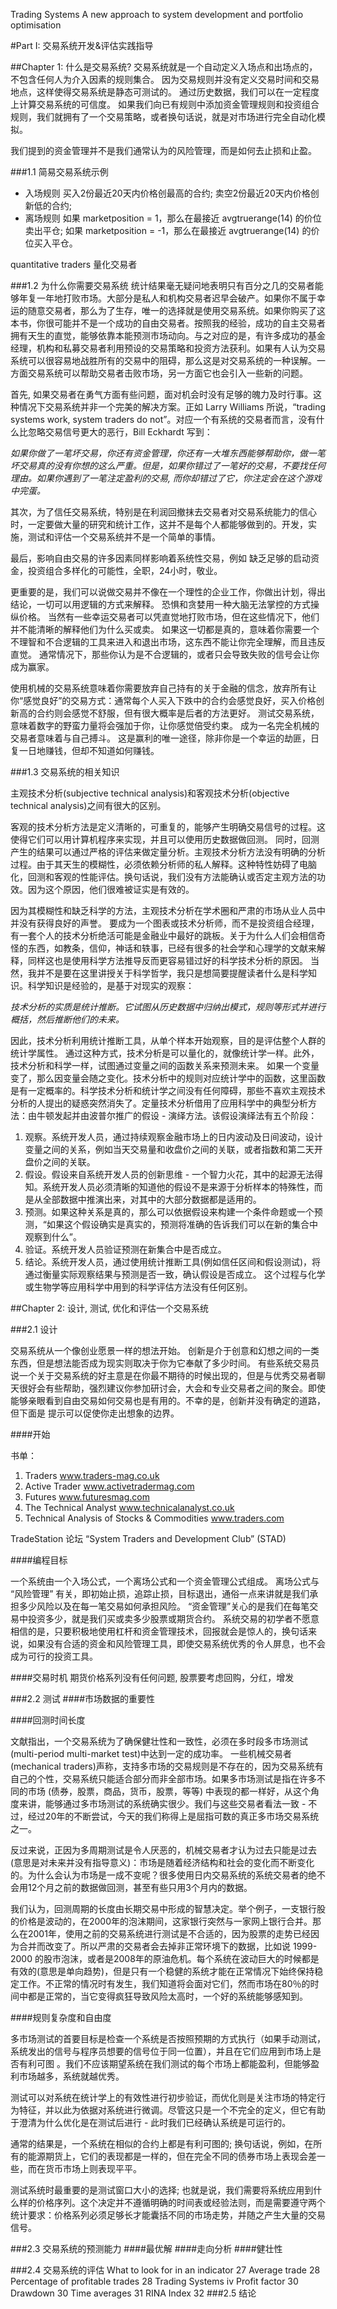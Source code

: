 Trading Systems
A new approach to system development and
portfolio optimisation


#Part I: 交易系统开发&评估实践指导

##Chapter 1: 什么是交易系统? 
交易系统就是一个自动定义入场点和出场点的，不包含任何人为介入因素的规则集合。
因为交易规则并没有定义交易时间和交易地点，这样使得交易系统是静态可测试的。
通过历史数据，我们可以在一定程度上计算交易系统的可信度。
如果我们向已有规则中添加资金管理规则和投资组合规则，我们就拥有了一个交易策略，或者换句话说，就是对市场进行完全自动化模拟。

我们提到的资金管理并不是我们通常认为的风险管理，而是如何去止损和止盈。

###1.1 简易交易系统示例
* 入场规则
买入2份最近20天内价格创最高的合约;
卖空2份最近20天内价格创新低的合约;
* 离场规则
如果 marketposition = 1，那么在最接近 avgtruerange(14) 的价位卖出平仓;
如果 marketposition = -1，那么在最接近 avgtruerange(14) 的价位买入平仓。

quantitative traders 量化交易者

###1.2 为什么你需要交易系统
统计结果毫无疑问地表明只有百分之几的交易者能够年复一年地打败市场。大部分是私人和机构交易者迟早会破产。如果你不属于幸运的随意交易者，那么为了生存，唯一的选择就是使用交易系统。如果你购买了这本书，你很可能并不是一个成功的自由交易者。按照我的经验，成功的自主交易者拥有天生的直觉，能够依靠本能预测市场动向。与之对应的是，有许多成功的基金经理，机构和私募交易者利用预设的交易策略和投资方法获利。如果有人认为交易系统可以很容易地战胜所有的交易中的阻碍，那么这是对交易系统的一种误解。一方面交易系统可以帮助交易者击败市场，另一方面它也会引入一些新的问题。

首先, 如果交易者在勇气方面有些问题，面对机会时没有足够的魄力及时行事。这种情况下交易系统并非一个完美的解决方案。正如 Larry Williams 所说，“trading systems work, system traders do not”。对应一个有系统的交易者而言，没有什么比忽略交易信号更大的恶行，Bill Eckhardt 写到：

*如果你做了一笔坏交易，你还有资金管理，你还有一大堆东西能够帮助你，做一笔坏交易真的没有你想的这么严重。但是，如果你错过了一笔好的交易，不要找任何理由。如果你遇到了一笔注定盈利的交易, 而你却错过了它，你注定会在这个游戏中完蛋。*

其次，为了信任交易系统，特别是在利润回撤抹去交易者对交易系统能力的信心时，一定要做大量的研究和统计工作，这并不是每个人都能够做到的。开发，实施，测试和评估一个交易系统并不是一个简单的事情。

最后，影响自由交易的许多因素同样影响着系统性交易，例如 缺乏足够的启动资金，投资组合多样化的可能性，全职，24小时，敬业。

更重要的是，我们可以说做交易并不像在一个理性的企业工作，你做出计划，得出结论，一切可以用逻辑的方式来解释。 恐惧和贪婪用一种大脑无法掌控的方式操纵价格。 当然有一些幸运交易者可以凭直觉地打败市场，但在这些情况下，他们并不能清晰的解释他们为什么买或卖。 如果这一切都是真的，意味着你需要一个不理智和不合逻辑的工具来进入和退出市场，这东西不能让你完全理解，而且违反直觉。 通常情况下，那些你认为是不合逻辑的，或者只会导致失败的信号会让你成为赢家。

使用机械的交易系统意味着你需要放弃自己持有的关于金融的信念，放弃所有让你“感觉良好”的交易方式：通常每个人买入下跌中的合约会感觉良好，买入价格创新高的合约则会感觉不舒服，但有很大概率是后者的方法更好。 测试交易系统，意味着数字的野蛮力量将会强加于你，让你感觉倍受约束。 成为一名完全机械的交易者意味着与自己搏斗。 这是赢利的唯一途径，除非你是一个幸运的劫匪，日复一日地赚钱，但却不知道如何赚钱。


###1.3 交易系统的相关知识

主观技术分析(subjective technical analysis)和客观技术分析(objective technical analysis)之间有很大的区别。

客观的技术分析方法是定义清晰的，可重复的，能够产生明确交易信号的过程。这使得它们可以用计算机程序来实现，并且可以使用历史数据做回测。 同时，回测产生的结果可以通过严格的评估来做定量分析。主观技术分析方法没有明确的分析过程。由于其天生的模糊性，必须依赖分析师的私人解释。这种特性妨碍了电脑化，回测和客观的性能评估。换句话说，我们没有方法能确认或否定主观方法的功效。因为这个原因，他们很难被证实是有效的。

因为其模糊性和缺乏科学的方法，主观技术分析在学术圈和严肃的市场从业人员中并没有获得良好的声誉。 要成为一个图表或技术分析师，而不是投资组合经理，有一套个人的技术分析绝活可能是金融业中最好的跳板。关于为什么人们会相信奇怪的东西，如教条，信仰，神话和轶事，已经有很多的社会学和心理学的文献来解释，同样这也是使用科学方法推导反而更容易错过好的科学技术分析的原因。 当然，我并不是要在这里讲授关于科学哲学，我只是想简要提醒读者什么是科学知识。科学知识是经验的，是基于对现实的观察：

*技术分析的实质是统计推断。它试图从历史数据中归纳出模式，规则等形式并进行概括，然后推断他们的未来。*

因此，技术分析利用统计推断工具，从单个样本开始观察，目的是评估整个人群的统计学属性。 通过这种方式，技术分析是可以量化的，就像统计学一样。此外，技术分析和科学一样，试图通过变量之间的函数关系来预测未来。 如果一个变量变了，那么因变量会随之变化。技术分析中的规则对应统计学中的函数，这里函数是有一定概率的。科学技术分析和统计学之间没有任何障碍，那些不喜欢主观技术分析的人提出的疑惑突然消失了。定量技术分析借用了应用科学中的典型分析方法：由牛顿发起并由波普尔推广的假设 - 演绎方法。该假设演绎法有五个阶段：
1. 观察。系统开发人员，通过持续观察金融市场上的日内波动及日间波动，设计变量之间的关系，例如当天交易量和收盘价之间的关联，或者指数和第二天开盘价之间的关联。
2. 假设。假设来自系统开发人员的创新思维 - 一个智力火花，其中的起源无法得知。系统开发人员必须清晰的知道他的假设不是来源于分析样本的特殊性，而是从全部数据中推演出来，对其中的大部分数据都是适用的。
3. 预测。如果这种关系是真的，那么可以依据假设来构建一个条件命题或一个预测，“如果这个假设确实是真实的，预测将准确的告诉我们可以在新的集合中观察到什么”。
4. 验证。系统开发人员验证预测在新集合中是否成立。
5. 结论。系统开发人员，通过使用统计推断工具(例如信任区间和假设测试)，将通过衡量实际观察结果与预测是否一致，确认假设是否成立。
这个过程与化学或生物学等应用科学中用到的科学评估方法没有任何区别。


##Chapter 2: 设计, 测试, 优化和评估一个交易系统 

###2.1 设计

交易系统从一个像创业愿景一样的想法开始。 创新是介于创意和幻想之间的一类东西，但是想法能否成为现实则取决于你为它奉献了多少时间。 有些系统交易员说一个关于交易系统的好主意是在你最不期待的时候出现的，但是与优秀交易者聊天很好会有些帮助，强烈建议你参加研讨会，大会和专业交易者之间的聚会。即使能够亲眼看到自由交易如何交易也是有用的。不幸的是，创新并没有确定的道路，但下面是
提示可以促使你走出想象的边界。

####开始

书单：
1. Traders www.traders-mag.co.uk
2. Active Trader www.activetradermag.com
3. Futures www.futuresmag.com
4. The Technical Analyst www.technicalanalyst.co.uk
5. Technical Analysis of Stocks & Commodities www.traders.com

TradeStation 论坛
“System Traders and Development Club” (STAD)

####编程目标

一个系统由一个入场公式，一个离场公式和一个资金管理公式组成。 离场公式与 “风险管理” 有关，即初始止损，追踪止损，目标退出，通俗一点来讲就是我们承担多少风险以及在每一笔交易如何承担风险。 “资金管理”关心的是我们在每笔交易中投资多少，就是我们买或卖多少股票或期货合约。 系统交易的初学者不愿意相信的是，只要积极地使用杠杆和资金管理技术，回报就会是惊人的，换句话来说，如果没有合适的资金和风险管理工具，即使交易系统优秀的令人屏息，也不会成为可行的投资工具。

####交易时机
期货价格系列没有任何问题, 股票要考虑回购，分红，增发

###2.2 测试
####市场数据的重要性

####回测时间长度

文献指出，一个交易系统为了确保健壮性和一致性，必须在多时段多市场测试(multi-period multi-market test)中达到一定的成功率。
一些机械交易者(mechanical traders)声称，支持多市场的交易规则是不存在的，因为交易系统有自己的个性，交易系统只能适合部分而非全部市场。如果多市场测试是指在许多不同的市场 (债券，股票，商品，货币，股票，等等) 中表现的都一样好，从这个角度来讲，能够通过多市场测试的系统确实很少。我们与这些交易者看法一致 - 不过，经过20年的不断尝试，今天的我们称得上是屈指可数的真正多市场交易系统之一。

反过来说，正因为多周期测试是令人厌恶的，机械交易者才认为过去只能是过去(意思是对未来并没有指导意义)：市场是随着经济结构和社会的变化而不断变化的。为什么会认为市场是一成不变呢？很多使用日内交易系统的系统交易者的绝不会用12个月之前的数据做回测，甚至有些只用3个月内的数据。

我们认为，回测周期的长度由长期交易中形成的智慧决定。举个例子，一支银行股的价格是波动的，在2000年的泡沫期间，这家银行突然与一家网上银行合并。那么在2001年，使用之前的交易系统进行测试是不合适的，因为股票的走势已经因为合并而改变了。所以严肃的交易者会去掉非正常环境下的数据，比如说 1999-2000 的股市泡沫，或者是2008年的原油危机。每个系统在波动巨大的时候都是有效的(意思是单向趋势)，但是只有一个稳健的系统才能在正常情况下始终保持稳定工作。不正常的情况时有发生，我们知道将会面对它们，然而市场在80％的时间中都是正常的，当它变得疯狂导致风险太高时，一个好的系统能够感知到。

####规则复杂度和自由度

多市场测试的首要目标是检查一个系统是否按照预期的方式执行（如果手动测试，系统发出的信号与程序员想要的信号位于同一位置），并且在它们应用到市场上是否有利可图 。我们不应该期望系统在我们测试的每个市场上都能盈利，但能够盈利市场越多，系统就越优秀。

测试可以对系统在统计学上的有效性进行初步验证，而优化则是关注市场的特定行为特征，并以此为依据对系统进行微调。尽管这只是一个不完全的定义，但它有助于澄清为什么优化是在测试后进行 - 此时我们已经确认系统是可运行的。

通常的结果是，一个系统在相似的合约上都是有利可图的; 换句话说，例如，在所有的能源期货上，它们的表现都是一样的，但在完全不同的债券市场上表现会差一些，而在货币市场上则表现平平。

测试系统时最重要的是测试窗口大小的选择; 也就是说，我们需要将系统应用到什么样的价格序列。这个决定并不遵循明确的时间表或经验法则，而是需要遵守两个统计要求：价格系列必须足够长才能囊括不同的市场走势，并随之产生大量的交易信号。


###2.3 交易系统的预测能力
####最优解
####走向分析
####健壮性


###2.4 交易系统的评估
What to look for in an indicator 27
Average trade 28
Percentage of profitable trades 28
Trading Systems
iv
Profit factor 30
Drawdown 30
Time averages 31
RINA Index 32
###2.5 结论
